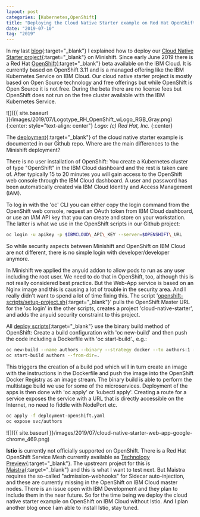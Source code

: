 ```yaml
---
layout: post
categories: [Kubernetes,OpenShift]
title: "Deploying the Cloud Native Starter example on Red Hat OpenShift on the IBM Cloud"
date: "2019-07-10"
tag: "2019"
---
```


In my last [blog](https://haralduebele.github.io/2019/07/03/deploying-the-cloud-native-starter-microservices-on-minishift/){:target="_blank"} I explained how to deploy our [Cloud Native Starter project](https://github.com/IBM/cloud-native-starter){:target="_blank"} on Minishift. Since early June 2019 there is a Red Hat [OpenShift](https://www.redhat.com/en/technologies/cloud-computing/openshift){:target="_blank"} beta available on the IBM Cloud. It is currently based on OpenShift 3.11 and is a managed offering like the IBM Kubernetes Service on IBM Cloud. Our cloud native starter project is mostly based on Open Source technology and free offerings but while OpenShift is Open Source it is not free. During the beta there are no license fees but OpenShift does not run on the free cluster available with the IBM Kubernetes Service.

![]({{ site.baseurl }}/images/2019/07/Logotype_RH_OpenShift_wLogo_RGB_Gray.png)
{:center: style="text-align: center"}
_Logo: (c) Red Hat, Inc._
{:center}

The [deployment](https://github.com/IBM/cloud-native-starter/blob/master/documentation/OpenShiftIKSDeployment.md){:target="_blank"} of the cloud native starter example is documented in our Github repo. Where are the main differences to the Minishift deployment?

There is no user installation of OpenShift: You create a Kubernetes cluster of type "OpenShift" in the IBM Cloud dashboard and the rest is taken care of. After typically 15 to 20 minutes you will gain access to the OpenShift web console through the IBM Cloud dashboard. A user and password has been automatically created via IBM Cloud Identity and Access Management (IAM).

To log in with the 'oc' CLI you can either copy the login command from the OpenShift web console, request an OAuth token from IBM Cloud dashboard, or use an IAM API key that you can create and store on your workstation. The latter is what we use in the OpenShift scripts in our Github project:

```sh
oc login -u apikey -p $IBMCLOUD\_API\_KEY --server=$OPENSHIFT\_URL
```

So while security aspects between Minishift and OpenShift on IBM Cloud are not different, there is no simple login with developer/developer anymore.

In Minishift we applied the anyuid addon to allow pods to run as any user including the root user. We need to do that in OpenShift, too, although this is not really considered best practice. But the Web-App service is based on an Nginx image and this is causing a lot of trouble in the security area. And I really didn't want to spend a lot of time fixing this. The script '[openshift-scripts/setup-project.sh](https://github.com/IBM/cloud-native-starter/blob/master/openshift-scripts/setup-project.sh){:target="_blank"}' pulls the OpenShift Master URL for the 'oc login' in the other scripts, creates a project 'cloud-native-starter', and adds the anyuid security constraint to this project.

All [deploy scripts](https://github.com/IBM/cloud-native-starter/tree/master/openshift-scripts){:target="_blank"} use the binary build method of OpenShift: Create a build configuration with 'oc new-build' and then push the code including a Dockerfile with 'oc start-build'., e.g.:

```sh
oc new-build --name authors --binary --strategy docker --to authors:1 -l app=authors
oc start-build authors --from-dir=.
```

This triggers the creation of a build pod which will in turn create an image with the instructions in the Dockerfile and push the image into the OpenShift Docker Registry as an image stream. The binary build is able to perform the multistage build we use for some of the microservices. Deployment of the apps is then done with 'oc apply' or 'kubectl apply'. Creating a route for a service exposes the service with a URL that is directly accessible on the Internet, no need to fiddle with NodePort etc.

```sh
oc apply -f deployment-openshift.yaml
oc expose svc/authors
```

![]({{ site.baseurl }}/images/2019/07/cloud-native-starter-web-app-google-chrome_469.png)

**Istio** is currently not officially supported on OpenShift. There is a Red Hat OpenShift Service Mesh currently available as [Technology Preview](https://docs.openshift.com/container-platform/3.11/servicemesh-install/servicemesh-install.html#product-overview){:target="_blank"}. The upstream project for this is [Maistra](https://maistra.io/){:target="_blank"} and this is what I want to test next. But Maistra requires the so-called "admission-webhooks" for Sidecar auto-injection, and these are currently missing in the OpenShift on IBM Cloud master nodes. There is an issue open with IBM Development and they plan to include them in the near future. So for the time being we deploy the cloud native starter example on OpenShift on IBM Cloud without Istio. And I plan another blog once I am able to install Istio, stay tuned.
